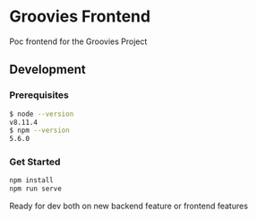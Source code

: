 # Groovies Frontend

Poc frontend for the Groovies Project

## Development
### Prerequisites
```bash
$ node --version
v8.11.4
$ npm --version 
5.6.0
```

### Get Started
```bash
npm install
npm run serve
```

Ready for dev both on new backend feature or frontend features
